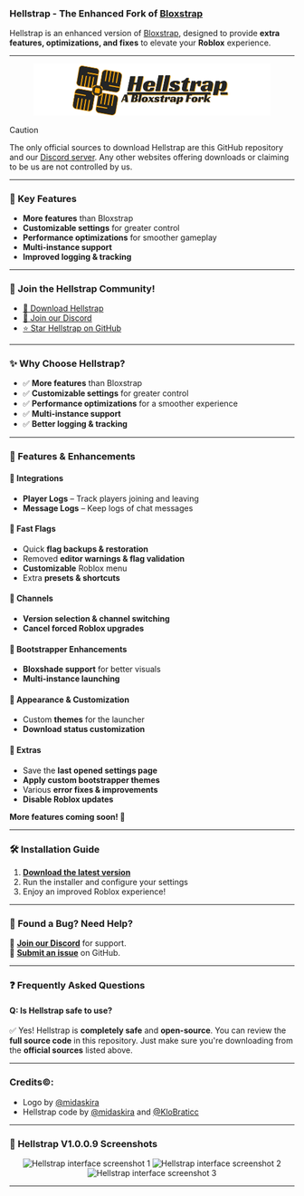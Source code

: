 ### **Hellstrap - The Enhanced Fork of [Bloxstrap](https://github.com/bloxstraplabs/bloxstrap)**

Hellstrap is an enhanced version of [Bloxstrap](https://github.com/bloxstraplabs/bloxstrap), designed to provide **extra features, optimizations, and fixes** to elevate your **Roblox** experience.

---

<p align="center">
   <img src="https://github.com/midaskira/Hellstrap/raw/main/Images/Hellstrap-full-light.png" width="420" alt="Hellstrap Light Mode">
</p>

> [!CAUTION]
> The only official sources to download Hellstrap are this GitHub repository and our [Discord server](https://discord.gg/UuxcfqPNnA). Any other websites offering downloads or claiming to be us are not controlled by us.

---

### 🚀 Key Features
- **More features** than Bloxstrap
- **Customizable settings** for greater control
- **Performance optimizations** for smoother gameplay
- **Multi-instance support**
- **Improved logging & tracking**

---

### **🌟 Join the Hellstrap Community!**
- [📂 Download Hellstrap](https://github.com/midaskira/Hellstrap/releases)
- [💬 Join our Discord](https://discord.gg/UuxcfqPNnA)
- [⭐ Star Hellstrap on GitHub](https://github.com/midaskira/Hellstrap/stargazers)

---

### **✨ Why Choose Hellstrap?**
- ✅ **More features** than Bloxstrap  
- ✅ **Customizable settings** for greater control  
- ✅ **Performance optimizations** for a smoother experience  
- ✅ **Multi-instance support**  
- ✅ **Better logging & tracking**  

---

### **🌟 Features & Enhancements**

#### 🔹 **Integrations**
- **Player Logs** – Track players joining and leaving  
- **Message Logs** – Keep logs of chat messages  

#### 🔹 **Fast Flags**
- Quick **flag backups & restoration**  
- Removed **editor warnings & flag validation**  
- **Customizable** Roblox menu  
- Extra **presets & shortcuts**  

#### 🔹 **Channels**
- **Version selection & channel switching**  
- **Cancel forced Roblox upgrades**  

#### 🔹 **Bootstrapper Enhancements**
- **Bloxshade support** for better visuals  
- **Multi-instance launching**  

#### 🔹 **Appearance & Customization**
- Custom **themes** for the launcher  
- **Download status customization**  

#### 🔹 **Extras**
- Save the **last opened settings page**  
- **Apply custom bootstrapper themes**  
- Various **error fixes & improvements**  
- **Disable Roblox updates**  

**More features coming soon! 🚀**

---

### **🛠️ Installation Guide**
1. **[Download the latest version](https://github.com/midaskira/Hellstrap/releases)**  
2. Run the installer and configure your settings  
3. Enjoy an improved Roblox experience!  

---

### **🐞 Found a Bug? Need Help?**
💬 **[Join our Discord](https://discord.gg/UuxcfqPNnA)** for support.  
📌 **[Submit an issue](https://github.com/midaskira/Hellstrap/issues)** on GitHub.  

---

### **❓ Frequently Asked Questions**

#### **Q: Is Hellstrap safe to use?**
✅ Yes! Hellstrap is **completely safe** and **open-source**. You can review the **full source code** in this repository. Just make sure you're downloading from the **official sources** listed above.

---
### **Credits©️:**
- Logo by [@midaskira](https://github.com/midaskira)
- Hellstrap code by [@midaskira](https://github.com/midaskira) and [@KloBraticc](https://github.com/KloBraticc)
---

### **📸 Hellstrap V1.0.0.9 Screenshots**  
<p align="center">
    <img src="https://i.imgur.com/5lMtLOW.png" alt="Hellstrap interface screenshot 1">
    <img src="https://i.imgur.com/cFBmtfO.png" alt="Hellstrap interface screenshot 2">
    <img src="https://i.imgur.com/xYTZU7x.png" alt="Hellstrap interface screenshot 3">
</p>

---


